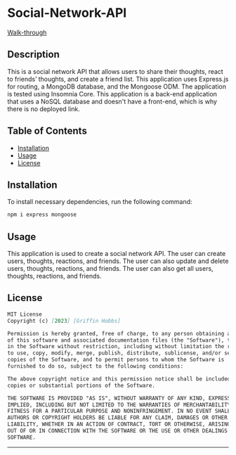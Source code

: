 # Social-Network-API
[Walk-through](https://app.castify.com/view/53eeb5ba-a407-4564-9f10-f2d439aed73e)

## Description

This is a social network API that allows users to share their thoughts, react to friends’ thoughts, and create a friend list. This application uses Express.js for routing, a MongoDB database, and the Mongoose ODM. The application is tested using Insomnia Core. This application is a back-end application that uses a NoSQL database and doesn't have a front-end, which is why there is no deployed link.

## Table of Contents

- [Installation](#installation)
- [Usage](#usage)
- [License](#license)

## Installation

To install necessary dependencies, run the following command:

```md
npm i express mongoose
```

## Usage

This application is used to create a social network API. The user can create users, thoughts, reactions, and friends. The user can also update and delete users, thoughts, reactions, and friends. The user can also get all users, thoughts, reactions, and friends.


## License


```md
MIT License
Copyright (c) [2023] [Griffin Hobbs]

Permission is hereby granted, free of charge, to any person obtaining a copy
of this software and associated documentation files (the "Software"), to deal
in the Software without restriction, including without limitation the rights
to use, copy, modify, merge, publish, distribute, sublicense, and/or sell
copies of the Software, and to permit persons to whom the Software is
furnished to do so, subject to the following conditions:

The above copyright notice and this permission notice shall be included in all
copies or substantial portions of the Software.

THE SOFTWARE IS PROVIDED "AS IS", WITHOUT WARRANTY OF ANY KIND, EXPRESS OR
IMPLIED, INCLUDING BUT NOT LIMITED TO THE WARRANTIES OF MERCHANTABILITY,
FITNESS FOR A PARTICULAR PURPOSE AND NONINFRINGEMENT. IN NO EVENT SHALL THE
AUTHORS OR COPYRIGHT HOLDERS BE LIABLE FOR ANY CLAIM, DAMAGES OR OTHER
LIABILITY, WHETHER IN AN ACTION OF CONTRACT, TORT OR OTHERWISE, ARISING FROM,
OUT OF OR IN CONNECTION WITH THE SOFTWARE OR THE USE OR OTHER DEALINGS IN THE
SOFTWARE.
```
---